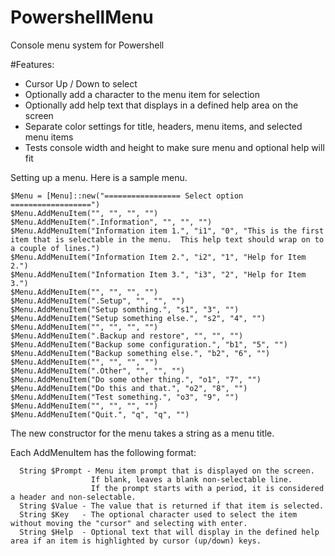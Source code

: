 # PowershellMenu
Console menu system for Powershell

#Features:
  - Cursor Up / Down to select
  - Optionally add a character to the menu item for selection
  - Optionally add help text that displays in a defined help area on the screen
  - Separate color settings for title, headers, menu items, and selected menu items
  - Tests console width and height to make sure menu and optional help will fit
  
Setting up a menu.  Here is a sample menu.
```
$Menu = [Menu]::new("================= Select option ==================")
$Menu.AddMenuItem("", "", "", "")
$Menu.AddMenuItem(".Information", "", "", "")
$Menu.AddMenuItem("Information item 1.", "i1", "0", "This is the first item that is selectable in the menu.  This help text should wrap on to a couple of lines.")
$Menu.AddMenuItem("Information Item 2.", "i2", "1", "Help for Item 2.")
$Menu.AddMenuItem("Information Item 3.", "i3", "2", "Help for Item 3.")
$Menu.AddMenuItem("", "", "", "")
$Menu.AddMenuItem(".Setup", "", "", "")
$Menu.AddMenuItem("Setup somthing.", "s1", "3", "")
$Menu.AddMenuItem("Setup something else.", "s2", "4", "")
$Menu.AddMenuItem("", "", "", "")
$Menu.AddMenuItem(".Backup and restore", "", "", "")
$Menu.AddMenuItem("Backup some configuration.", "b1", "5", "")
$Menu.AddMenuItem("Backup something else.", "b2", "6", "")
$Menu.AddMenuItem("", "", "", "")
$Menu.AddMenuItem(".Other", "", "", "")
$Menu.AddMenuItem("Do some other thing.", "o1", "7", "")
$Menu.AddMenuItem("Do this and that.", "o2", "8", "")
$Menu.AddMenuItem("Test something.", "o3", "9", "")
$Menu.AddMenuItem("", "", "", "")
$Menu.AddMenuItem("Quit.", "q", "q", "")
```
The new constructor for the menu takes a string as a menu title.

Each AddMenuItem has the following format:
```
  String $Prompt - Menu item prompt that is displayed on the screen.  
                  If blank, leaves a blank non-selectable line.
                  If the prompt starts with a period, it is considered a header and non-selectable.
  String $Value - The value that is returned if that item is selected.
  String $Key   - The optional character used to select the item without moving the "cursor" and selecting with enter.
  String $Help  - Optional text that will display in the defined help area if an item is highlighted by cursor (up/down) keys.
  ```
